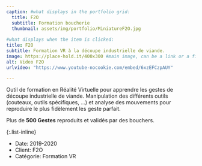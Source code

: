 ```yaml
---
caption: #what displays in the portfolio grid:
  title: F2O
  subtitle: Formation boucherie
  thumbnail: assets/img/portfolio/MiniatureF2O.jpg
  
#what displays when the item is clicked:
title: F2O 
subtitle: Formation VR à la découpe industrielle de viande.
image: https://place-hold.it/400x300 #main image, can be a link or a file in assets/img/portfolio
alt: Video F2O
urlvideo: "https://www.youtube-nocookie.com/embed/6xzEFCzpAUY"

---
```

Outil de formation en Réalité Virtuelle pour apprendre les gestes de découpe industrielle de viande.
Manipulation des différents outils (couteaux, outils spécifiques, ...) et analyse des mouvements pour reproduire le plus fidèlement les geste parfait.

Plus de **500 Gestes** reproduits et validés par des bouchers.

{:.list-inline} 
- Date: 2019-2020
- Client: F2O
- Catégorie: Formation VR

